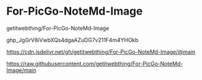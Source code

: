 # For-PicGo-NoteMd-Image

getitwebthing/For-PicGo-NoteMd-Image

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

https://cdn.jsdelivr.net/gh/getitwebthing/For-PicGo-NoteMd-Image/@main

https://raw.githubusercontent.com/getitwebthing/For-PicGo-NoteMd-Image/main
